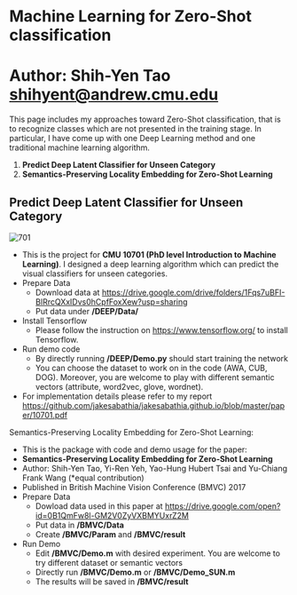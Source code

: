 Machine Learning for Zero-Shot classification
=========================
Author: Shih-Yen Tao <shihyent@andrew.cmu.edu> </br>
=========================

This page includes my approaches toward Zero-Shot classification, that is to recognize classes which are not
presented in the training stage. In particular, I have come up with one Deep Learning method and one traditional machine learning algorithm.</br>
1. **Predict Deep Latent Classifier for Unseen Category** </br>
2. **Semantics-Preserving Locality Embedding for Zero-Shot Learning** </br>

Predict Deep Latent Classifier for Unseen Category
------


![701](https://user-images.githubusercontent.com/20837727/44968671-2b474600-af17-11e8-8c3b-968cd91c0d9c.png)

- This is the project for **CMU 10701 (PhD level Introduction to Machine Learning)**. I designed a deep learning algorithm which can predict the visual classifiers for unseen categories.
- Prepare Data
	- Download data at <https://drive.google.com/drive/folders/1Fqs7uBFI-BlRrcQXxIDvs0hCpfFoxXew?usp=sharing>
	- Put data under **/DEEP/Data/**
- Install Tensorflow
	- Please follow the instruction on <https://www.tensorflow.org/> to install Tensorflow.
- Run demo code
	- By directly running **/DEEP/Demo.py** should start training the network
	- You can choose the dataset to work on in the code (AWA, CUB, DOG). Moreover, you are welcome to play with different semantic vectors (attribute, word2vec, glove, wordnet).
- For implementation details please refer to my report <https://github.com/jakesabathia/jakesabathia.github.io/blob/master/paper/10701.pdf>

Semantics-Preserving Locality Embedding for Zero-Shot Learning:

- This is the package with code and demo usage for the paper:</br>
- **Semantics-Preserving Locality Embedding for Zero-Shot Learning**</br>
- Author: Shih-Yen Tao, Yi-Ren Yeh, Yao-Hung Hubert Tsai and Yu-Chiang Frank Wang (*equal contribution)
- Published in British Machine Vision Conference (BMVC) 2017
- Prepare Data
	- Dowload data used in this paper at <https://drive.google.com/open?id=0B1QmFw8l-GM2V0ZyVXBMYUxrZ2M>
    - Put data in **/BMVC/Data**
    - Create **/BMVC/Param** and **/BMVC/result**
- Run Demo
	- Edit **/BMVC/Demo.m** with desired experiment. You are welcome to try different dataset or semantic vectors
	- Directly run **/BMVC/Demo.m** or **/BMVC/Demo_SUN.m**
	- The results will be saved in **/BMVC/result**
